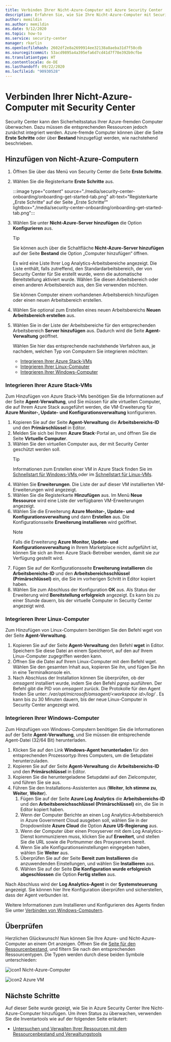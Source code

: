 ```yaml
---
title: Verbinden Ihrer Nicht-Azure-Computer mit Azure Security Center
description: Erfahren Sie, wie Sie Ihre Nicht-Azure-Computer mit Security Center verbinden.
author: memildin
ms.author: memildin
ms.date: 9/12/2020
ms.topic: how-to
ms.service: security-center
manager: rkarlin
ms.openlocfilehash: 2602df2e8a2699914ee32138a8aeba31d7f58cdb
ms.sourcegitcommit: 53acd9895a4a395efa6d7cd41d7f78e392b9cfbe
ms.translationtype: HT
ms.contentlocale: de-DE
ms.lasthandoff: 09/22/2020
ms.locfileid: "90930528"
---
```

#  <a name="connect-your-non-azure-machines-to-security-center"></a>Verbinden Ihrer Nicht-Azure-Computer mit Security Center

Security Center kann den Sicherheitsstatus Ihrer Azure-fremden Computer überwachen. Dazu müssen die entsprechenden Ressourcen jedoch zunächst integriert werden. Azure-fremde Computer können über die Seite **Erste Schritte** oder über **Bestand** hinzugefügt werden, wie nachstehend beschrieben.

## <a name="add-non-azure-computers"></a>Hinzufügen von Nicht-Azure-Computern 

1. Öffnen Sie über das Menü von Security Center die Seite **Erste Schritte**.
1. Wählen Sie die Registerkarte **Erste Schritte** aus.

    :::image type="content" source="./media/security-center-onboarding/onboarding-get-started-tab.png" alt-text="Registerkarte „Erste Schritte“ auf der Seite „Erste Schritte“" lightbox="./media/security-center-onboarding/onboarding-get-started-tab.png":::

1. Wählen Sie unter **Nicht-Azure-Server hinzufügen** die Option **Konfigurieren** aus.

    > [!TIP]
    > Sie können auch über die Schaltfläche **Nicht-Azure-Server hinzufügen** auf der Seite **Bestand** die Option „Computer hinzufügen“ öffnen.

    Es wird eine Liste Ihrer Log Analytics-Arbeitsbereiche angezeigt. Die Liste enthält, falls zutreffend, den Standardarbeitsbereich, der von Security Center für Sie erstellt wurde, wenn die automatische Bereitstellung aktiviert wurde. Wählen Sie diesen Arbeitsbereich oder einen anderen Arbeitsbereich aus, den Sie verwenden möchten.

    Sie können Computer einem vorhandenen Arbeitsbereich hinzufügen oder einen neuen Arbeitsbereich erstellen. 

1. Wählen Sie optional zum Erstellen eines neuen Arbeitsbereichs **Neuen Arbeitsbereich erstellen** aus.

1. Wählen Sie in der Liste der Arbeitsbereiche für den entsprechenden Arbeitsbereich **Server hinzufügen** aus.
    Dadurch wird die Seite **Agent-Verwaltung** geöffnet.

    Wählen Sie hier das entsprechende nachstehende Verfahren aus, je nachdem, welchen Typ von Computern Sie integrieren möchten:

    - [Integrieren Ihrer Azure Stack-VMs](#onboard-your-azure-stack-vms)
    - [Integrieren Ihrer Linux-Computer](#onboard-your-linux-machines)
    - [Integrieren Ihrer Windows-Computer](#onboard-your-windows-machines)


### <a name="onboard-your-azure-stack-vms"></a>Integrieren Ihrer Azure Stack-VMs
Zum Hinzufügen von Azure Stack-VMs benötigen Sie die Informationen auf der Seite **Agent-Verwaltung**, und Sie müssen für alle virtuellen Computer, die auf Ihrem Azure Stack ausgeführt werden, die VM-Erweiterung für **Azure Monitor-, Update- und Konfigurationsverwaltung** konfigurieren.
1. Kopieren Sie auf der Seite **Agent-Verwaltung** die **Arbeitsbereichs-ID** und den **Primärschlüssel** in Editor.
1. Melden Sie sich bei Ihrem **Azure Stack**-Portal an, und öffnen Sie die Seite **Virtuelle Computer**.
1. Wählen Sie den virtuellen Computer aus, der mit Security Center geschützt werden soll.
    >[!TIP]
    > Informationen zum Erstellen einer VM in Azure Stack finden Sie im [Schnellstart für Windows-VMs ](https://docs.microsoft.com/azure/azure-stack/user/azure-stack-quick-windows-portal) oder im [Schnellstart für Linux-VMs](https://docs.microsoft.com/azure/azure-stack/user/azure-stack-quick-linux-portal).
1. Wählen Sie **Erweiterungen**. Die Liste der auf dieser VM installierten VM-Erweiterungen wird angezeigt.
1. Wählen Sie die Registerkarte **Hinzufügen** aus. Im Menü **Neue Ressource** wird eine Liste der verfügbaren VM-Erweiterungen angezeigt.
1. Wählen Sie die Erweiterung **Azure Monitor-, Update- und Konfigurationsverwaltung** und dann **Erstellen** aus. Die Konfigurationsseite **Erweiterung installieren** wird geöffnet.
    >[!NOTE]
    > Falls die Erweiterung **Azure Monitor, Update- und Konfigurationsverwaltung** in Ihrem Marketplace nicht aufgeführt ist, können Sie sich an Ihren Azure Stack-Betreiber wenden, damit sie zur Verfügung gestellt wird.
1. Fügen Sie auf der Konfigurationsseite **Erweiterung installieren** die **Arbeitsbereichs-ID** und den **Arbeitsbereichsschlüssel (Primärschlüssel)** ein, die Sie im vorherigen Schritt in Editor kopiert haben.
1. Wählen Sie zum Abschluss der Konfiguration **OK** aus. Als Status der Erweiterung wird **Bereitstellung erfolgreich** angezeigt. Es kann bis zu einer Stunde dauern, bis der virtuelle Computer in Security Center angezeigt wird.


### <a name="onboard-your-linux-machines"></a>Integrieren Ihrer Linux-Computer
Zum Hinzufügen von Linux-Computern benötigen Sie den Befehl wget von der Seite **Agent-Verwaltung**.
1. Kopieren Sie auf der Seite **Agent-Verwaltung** den Befehl **wget** in Editor. Speichern Sie diese Datei an einem Speicherort, auf den auf Ihrem Linux-Computer zugegriffen werden kann.
1. Öffnen Sie die Datei auf Ihrem Linux-Computer mit dem Befehl wget. Wählen Sie den gesamten Inhalt aus, kopieren Sie ihn, und fügen Sie ihn in eine Terminalkonsole ein.
1. Nach Abschluss der Installation können Sie überprüfen, ob der *omsagent* installiert wurde, indem Sie den Befehl *pgrep* ausführen. Der Befehl gibt die PID von *omsagent* zurück.
    Die Protokolle für den Agent finden Sie unter: */var/opt/microsoft/omsagent/\<workspace id>/log/* . Es kann bis zu 30 Minuten dauern, bis der neue Linux-Computer in Security Center angezeigt wird.


### <a name="onboard-your-windows-machines"></a>Integrieren Ihrer Windows-Computer
Zum Hinzufügen von Windows-Computern benötigen Sie die Informationen auf der Seite **Agent-Verwaltung**, und Sie müssen die entsprechende Agent-Datei (32/64 Bit) herunterladen.
1. Klicken Sie auf den Link **Windows-Agent herunterladen** für den entsprechenden Prozessortyp Ihres Computers, um die Setupdatei herunterzuladen.
1. Kopieren Sie auf der Seite **Agent-Verwaltung** die **Arbeitsbereichs-ID** und den **Primärschlüssel** in Editor.
1. Kopieren Sie die heruntergeladene Setupdatei auf den Zielcomputer, und führen Sie sie aus.
1. Führen Sie den Installations-Assistenten aus (**Weiter**, **Ich stimme zu**, **Weiter**, **Weiter**).
    1. Fügen Sie auf der Seite **Azure Log Analytics** die **Arbeitsbereichs-ID** und den **Arbeitsbereichsschlüssel (Primärschlüssel)** ein, die Sie in Editor kopiert haben.
    1. Wenn der Computer Berichte an einen Log Analytics-Arbeitsbereich in Azure Government Cloud ausgeben soll, wählen Sie in der Dropdownliste **Azure Cloud** die Option **Azure US-Regierung** aus.
    1. Wenn der Computer über einen Proxyserver mit dem Log Analytics-Dienst kommunizieren muss, klicken Sie auf **Erweitert**, und stellen Sie die URL sowie die Portnummer des Proxyservers bereit.
    1. Wenn Sie alle Konfigurationseinstellungen eingegeben haben, wählen Sie **Weiter** aus.
    1. Überprüfen Sie auf der Seite **Bereit zum Installieren** die anzuwendenden Einstellungen, und wählen Sie **Installieren** aus.
    1. Wählen Sie auf der Seite **Die Konfiguration wurde erfolgreich abgeschlossen** die Option **Fertig stellen** aus.

Nach Abschluss wird der **Log Analytics-Agent** in der **Systemsteuerung** angezeigt. Sie können hier Ihre Konfiguration überprüfen und sicherstellen, dass der Agent verbunden ist.

Weitere Informationen zum Installieren und Konfigurieren des Agents finden Sie unter [Verbinden von Windows-Computern](../azure-monitor/platform/agent-windows.md#install-agent-using-setup-wizard).


## <a name="verifying"></a>Überprüfen
Herzlichen Glückwunsch! Nun können Sie Ihre Azure- und Nicht-Azure-Computer an einem Ort anzeigen. Öffnen Sie die [Seite für den Ressourcenbestand](asset-inventory.md), und filtern Sie nach den entsprechenden Ressourcentypen. Die Typen werden durch diese beiden Symbole unterschieden:

  ![icon1](./media/quick-onboard-linux-computer/security-center-monitoring-icon1.png) Nicht-Azure-Computer

  ![icon2](./media/quick-onboard-linux-computer/security-center-monitoring-icon2.png) Azure VM


## <a name="next-steps"></a>Nächste Schritte

Auf dieser Seite wurde gezeigt, wie Sie in Azure Security Center Ihre Nicht-Azure-Computer hinzufügen. Um ihren Status zu überwachen, verwenden Sie die Inventartools wie auf der folgenden Seite erläutert:

- [Untersuchen und Verwalten Ihrer Ressourcen mit dem Ressourcenbestand und Verwaltungstools](asset-inventory.md)